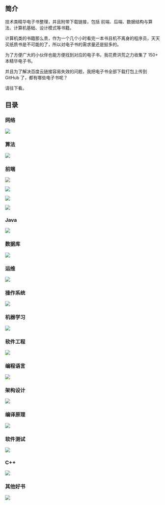 
## 简介

技术类精华电子书整理，并且附带下载链接，包括 前端、后端、数据结构与算法、计算机基础、设计模式等书籍。

计算机类的书籍那么贵，作为一个几个小时看完一本书且机不离身的程序员，天天买纸质书是不可能的了，所以对电子书的需求量还是挺多的。

为了方便广大的小伙伴也能方便找到对应的电子书，我花费洪荒之力收集了 150+ 本精华电子书。

并且为了解决百度云链接容易失效的问题，我把电子书全部下载打包上传到 GitHub 了，都有哪些电子书呢？

请往下看。

## 目录

### 网络

![](https://upload-images.jianshu.io/upload_images/12890819-8d475384a50263cb.png?imageMogr2/auto-orient/strip%7CimageView2/2/w/1240)

### 算法

![](https://upload-images.jianshu.io/upload_images/12890819-79b2e0a925d267b6.png?imageMogr2/auto-orient/strip%7CimageView2/2/w/1240)

### 前端

![](https://upload-images.jianshu.io/upload_images/12890819-b94c9fe1f3ede407.png?imageMogr2/auto-orient/strip%7CimageView2/2/w/1240)

![](https://upload-images.jianshu.io/upload_images/12890819-4beee6fd72341e9c.png?imageMogr2/auto-orient/strip%7CimageView2/2/w/1240)

![](https://upload-images.jianshu.io/upload_images/12890819-10c10bebb92dcbdc.png?imageMogr2/auto-orient/strip%7CimageView2/2/w/1240)

![](https://upload-images.jianshu.io/upload_images/12890819-f3ee1a8749618d7a.png?imageMogr2/auto-orient/strip%7CimageView2/2/w/1240)

### Java

![](https://upload-images.jianshu.io/upload_images/12890819-7aa2ff2cd34936a7.png?imageMogr2/auto-orient/strip%7CimageView2/2/w/1240)

### 数据库

![](https://upload-images.jianshu.io/upload_images/12890819-5e233976831658ff.png?imageMogr2/auto-orient/strip%7CimageView2/2/w/1240)


### 运维

![](https://upload-images.jianshu.io/upload_images/12890819-2011b4d565dba937.png?imageMogr2/auto-orient/strip%7CimageView2/2/w/1240)


### 操作系统

![](https://upload-images.jianshu.io/upload_images/12890819-63c652404994128c.png?imageMogr2/auto-orient/strip%7CimageView2/2/w/1240)


### 机器学习

![](https://upload-images.jianshu.io/upload_images/12890819-e6b62aeb7c201849.png?imageMogr2/auto-orient/strip%7CimageView2/2/w/1240)

### 软件工程

![](https://upload-images.jianshu.io/upload_images/12890819-ee3d1dfc0c815792.png?imageMogr2/auto-orient/strip%7CimageView2/2/w/1240)


### 编程语言

![](https://upload-images.jianshu.io/upload_images/12890819-c38b971a63652910.png?imageMogr2/auto-orient/strip%7CimageView2/2/w/1240)

### 架构设计 

![](https://upload-images.jianshu.io/upload_images/12890819-9966534d621d4265.png?imageMogr2/auto-orient/strip%7CimageView2/2/w/1240)


### 编译原理

![](https://upload-images.jianshu.io/upload_images/12890819-417ca23ed2e65c8a.png?imageMogr2/auto-orient/strip%7CimageView2/2/w/1240)

### 软件测试

![](https://upload-images.jianshu.io/upload_images/12890819-efb10a52033a6db3.png?imageMogr2/auto-orient/strip%7CimageView2/2/w/1240)

### C++

![](https://upload-images.jianshu.io/upload_images/12890819-c72ff60964d5da47.png?imageMogr2/auto-orient/strip%7CimageView2/2/w/1240)


### 其他好书

![](https://upload-images.jianshu.io/upload_images/12890819-75f3398cee006bbd.png?imageMogr2/auto-orient/strip%7CimageView2/2/w/1240)

